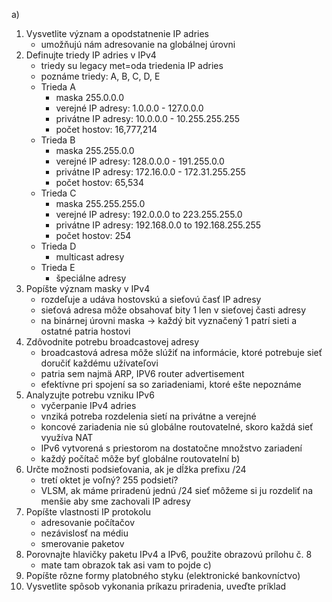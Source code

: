 a)
1. Vysvetlite význam a opodstatnenie IP adries
   - umožňujú nám adresovanie na globálnej úrovni
2. Definujte triedy IP adries v IPv4
   - triedy su legacy met=oda triedenia IP adries
   - poznáme triedy: A, B, C, D, E
   - Trieda A
     - maska 255.0.0.0
     - verejné IP adresy: 1.0.0.0 - 127.0.0.0
     - privátne IP adresy: 10.0.0.0 - 10.255.255.255
     - počet hostov: 16,777,214
   - Trieda B
     - maska 255.255.0.0
     - verejné IP adresy: 128.0.0.0 - 191.255.0.0
     - privátne IP adresy: 172.16.0.0 - 172.31.255.255
     - počet hostov: 65,534
   - Trieda C
     - maska 255.255.255.0
     - verejné IP adresy: 192.0.0.0 to 223.255.255.0
     - privátne IP adresy: 192.168.0.0 to 192.168.255.255
     - počet hostov: 254
   - Trieda D
     - multicast adresy
   - Trieda E
     - špeciálne adresy
3. Popíšte význam masky v IPv4
   - rozdeľuje a udáva hostovskú a sieťovú časť IP adresy
   - sieťová adresa môže obsahovať bity 1 len v sieťovej časti adresy
   - na binárnej úrovni maska -> každý bit vyznačený 1 patrí sieti a ostatné patria hostovi
4. Zdôvodnite potrebu broadcastovej adresy
   - broadcastová adresa môže slúžiť na informácie, ktoré potrebuje sieť doručiť každému užívateľovi
   - patria sem najmä ARP, IPV6 router advertisement
   - efektívne pri spojení sa so zariadeniami, ktoré ešte nepoznáme
5. Analyzujte potrebu vzniku IPv6
   - vyčerpanie IPv4 adries
   - vnziká potreba rozdelenia sietí na privátne a verejné
   - koncové zariadenia nie sú globálne routovatelné, skoro každá sieť využíva NAT
   - IPv6 vytvorená s priestorom na dostatočne množstvo zariadení
   - každý počítač môže byť globálne routovatelní
b)
1. Určte možnosti podsieťovania, ak je dĺžka prefixu /24
   - tretí oktet je voľný? 255 podsietí?
   - VLSM, ak máme priradenú jednú /24 sieť môžeme si ju rozdeliť na menšie aby sme zachovali IP adresy
2. Popíšte vlastnosti IP protokolu
   - adresovanie počítačov
   - nezávislosť na médiu
   - smerovanie paketov
3. Porovnajte hlavičky paketu IPv4 a IPv6, použite obrazovú prílohu č. 8
   - mate tam obrazok tak asi vam to pojde
c)
1. Popíšte rôzne formy platobného styku (elektronické bankovníctvo)
2. Vysvetlite spôsob vykonania príkazu priradenia, uveďte príklad
